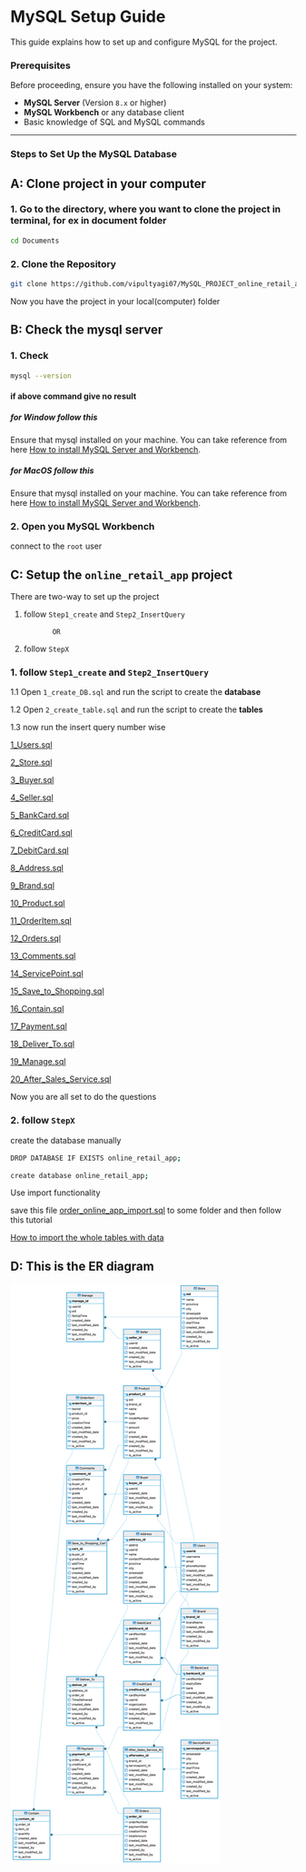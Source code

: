# MySQL Setup Guide

This guide explains how to set up and configure MySQL for the project.

### Prerequisites

Before proceeding, ensure you have the following installed on your system:

- **MySQL Server** (Version `8.x` or higher)
- **MySQL Workbench** or any database client
- Basic knowledge of SQL and MySQL commands

---

### Steps to Set Up the MySQL Database


## A: Clone project in your computer

### 1. Go to the directory, where you want to clone the project in terminal, for ex in document folder

```bash
cd Documents
```


### 2. Clone the Repository
```bash
git clone https://github.com/vipultyagi07/MySQL_PROJECT_online_retail_app.git
```


Now you have the project in your local(computer) folder



## B: Check the mysql server

### 1. Check
```bash
mysql --version
```

#### if above command give no result

##### for Window follow this
Ensure that mysql installed on your machine. You can take reference from here [How to install MySQL Server and Workbench](https://youtu.be/Sfvpgu9ID2Q?si=qnpLb3xiiUK8k_H8&t=27).


##### for MacOS follow this
Ensure that mysql installed on your machine. You can take reference from here [How to install MySQL Server and Workbench](https://youtu.be/ODA3rWfmzg8?si=hxReDuQVEddkLqAh).


### 2. Open you MySQL Workbench

connect to the `root` user

## C: Setup the  `online_retail_app` project

There are two-way to set up the project
1. follow `Step1_create` and  `Step2_InsertQuery`

              OR

2. follow `StepX`

### 1.  follow `Step1_create` and  `Step2_InsertQuery`

1.1 Open `1_create_DB.sql` and run the script to create the **database**

1.2 Open `2_create_table.sql` and run the script to create the **tables**


1.3 now run the insert query number wise

[1_Users.sql](Step2_InsertQuery%2F1_Users.sql)

[2_Store.sql](Step2_InsertQuery%2F2_Store.sql)

[3_Buyer.sql](Step2_InsertQuery%2F3_Buyer.sql)

[4_Seller.sql](Step2_InsertQuery%2F4_Seller.sql)

[5_BankCard.sql](Step2_InsertQuery%2F5_BankCard.sql)

[6_CreditCard.sql](Step2_InsertQuery%2F6_CreditCard.sql)

[7_DebitCard.sql](Step2_InsertQuery%2F7_DebitCard.sql)

[8_Address.sql](Step2_InsertQuery%2F8_Address.sql)

[9_Brand.sql](Step2_InsertQuery%2F9_Brand.sql)

[10_Product.sql](Step2_InsertQuery%2F10_Product.sql)

[11_OrderItem.sql](Step2_InsertQuery%2F11_OrderItem.sql)

[12_Orders.sql](Step2_InsertQuery%2F12_Orders.sql)

[13_Comments.sql](Step2_InsertQuery%2F13_Comments.sql)

[14_ServicePoint.sql](Step2_InsertQuery%2F14_ServicePoint.sql)

[15_Save_to_Shopping.sql](Step2_InsertQuery%2F15_Save_to_Shopping.sql)

[16_Contain.sql](Step2_InsertQuery%2F16_Contain.sql)

[17_Payment.sql](Step2_InsertQuery%2F17_Payment.sql)

[18_Deliver_To.sql](Step2_InsertQuery%2F18_Deliver_To.sql)

[19_Manage.sql](Step2_InsertQuery%2F19_Manage.sql)

[20_After_Sales_Service.sql](Step2_InsertQuery%2F20_After_Sales_Service.sql)


Now you are all set to do the questions

### 2.  follow `StepX`

create the database manually
```bash
DROP DATABASE IF EXISTS online_retail_app;
```
```bash
create database online_retail_app;
```

Use import functionality

save this file [order_online_app_import.sql](StepX%2Forder_online_app_import.sql) to some folder and then follow this tutorial


[How to import the whole tables with data](https://youtu.be/q0EBUXTQQRY?si=b4XEQlqupWjHeaE5&t=2)

## D: This is the ER diagram


![online_retail_app_ER_dig.png](online_retail_app_ER_dig.png)



